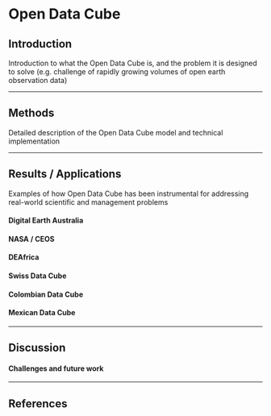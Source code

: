 # Open Data Cube

## Introduction
Introduction to what the Open Data Cube is, and the problem it is designed to solve (e.g. challenge of rapidly growing volumes of open earth observation data)

---

## Methods
Detailed description of the Open Data Cube model and technical implementation

---

## Results / Applications 
Examples of how Open Data Cube has been instrumental for addressing real-world scientific and management problems

#### Digital Earth Australia

#### NASA / CEOS

#### DEAfrica

#### Swiss Data Cube

#### Colombian Data Cube

#### Mexican Data Cube

---

## Discussion

#### Challenges and future work

---

## References
